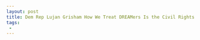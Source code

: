 ```yaml
---
layout: post
title: Dem Rep Lujan Grisham How We Treat DREAMers Is the Civil Rights Test of Our Time
tags:
 -
---
```


